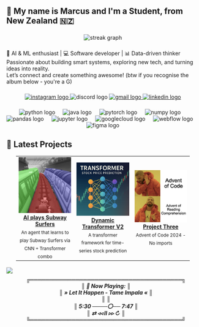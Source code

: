 <h2 align="left">👋 My name is Marcus and I'm a Student, from New Zealand 🇳🇿</h2>

###

<div align="center">
  <img src="https://streak-stats.demolab.com?user=Marques-079&locale=en&mode=daily&theme=dracula&hide_border=false&border_radius=5" height="150" alt="streak graph"  />
</div>

###

<p align="left">🤖 AI & ML enthusiast | 💻 Software developer | 📊 Data-driven thinker<br>Passionate about building smart systems, exploring new tech, and turning ideas into reality. <br>Let’s connect and create something awesome! (btw if you recognise the album below - you're a G)</p>

###

<div align="center">
  <a href="https://www.instagram.com/marcusochan/" target="_blank">
    <img src="https://img.shields.io/static/v1?message=Instagram&logo=instagram&label=&color=E4405F&logoColor=white&labelColor=&style=for-the-badge" height="35" alt="instagram logo"  />
  </a>
  <img src="https://img.shields.io/static/v1?message=marce4523&logo=discord&label=Discord&color=808080&logoColor=white&labelColor=7289DA&style=for-the-badge" height="35" alt="discord logo"  />
  <a href="mailto:marcus.o.chan@gmail.com" target="_blank">
    <img src="https://img.shields.io/static/v1?message=Gmail&logo=gmail&label=&color=D14836&logoColor=white&labelColor=&style=for-the-badge" height="35" alt="gmail logo"  />
  </a>
  <a href="https://www.linkedin.com/in/marcus-chan-019136338/" target="_blank">
    <img src="https://img.shields.io/static/v1?message=LinkedIn&logo=linkedin&label=&color=0077B5&logoColor=white&labelColor=&style=for-the-badge" height="35" alt="linkedin logo"  />
  </a>
</div>

###

<div align="center">
  <img src="https://cdn.jsdelivr.net/gh/devicons/devicon/icons/python/python-original.svg" height="30" alt="python logo"  />
  <img width="12" />
  <img src="https://cdn.jsdelivr.net/gh/devicons/devicon/icons/java/java-original.svg" height="30" alt="java logo"  />
  <img width="12" />
  <img src="https://cdn.jsdelivr.net/gh/devicons/devicon/icons/pytorch/pytorch-original.svg" height="30" alt="pytorch logo"  />
  <img width="12" />
  <img src="https://cdn.jsdelivr.net/gh/devicons/devicon/icons/numpy/numpy-original.svg" height="30" alt="numpy logo"  />
  <img width="12" />
  <img src="https://cdn.jsdelivr.net/gh/devicons/devicon/icons/pandas/pandas-original.svg" height="30" alt="pandas logo"  />
  <img width="12" />
  <img src="https://cdn.jsdelivr.net/gh/devicons/devicon/icons/jupyter/jupyter-original.svg" height="30" alt="jupyter logo"  />
  <img width="12" />
  <img src="https://cdn.jsdelivr.net/gh/devicons/devicon/icons/googlecloud/googlecloud-original.svg" height="30" alt="googlecloud logo"  />
  <img width="12" />
  <img src="https://cdn.jsdelivr.net/gh/devicons/devicon/icons/webflow/webflow-original.svg" height="30" alt="webflow logo"  />
  <img width="12" />
  <img src="https://cdn.jsdelivr.net/gh/devicons/devicon/icons/figma/figma-original.svg" height="30" alt="figma logo"  />
</div>

###

## 🌟 Latest Projects

<table style="width: 90%; margin: 0 auto;">
  <tr>
    <!-- Project One -->
    <td align="center" width="33%">
      <a href="https://github.com/Marques-079/Ai-plays-SubwaySurfers">
        <img src="https://github.com/Marques-079/Ai-plays-SubwaySurfers/blob/ce738084cf4d34a9f7500e18d35e8db240206eb1/Images/Screenshot%20-githubmmain1.png"
             alt="AI plays Subway Surfers" width="200"/>
      </a>
      <br />
      <a href="https://github.com/Marques-079/Ai-plays-SubwaySurfers"><strong>AI plays Subway Surfers</strong></a>
      <br /><sub>An agent that learns to play Subway Surfers via CNN + Transformer combo</sub>
    </td>
    <!--Project Two -->
    <td align="center" width="33%">
      <a href="https://github.com/Marques-079/dynamictransformerV2">
        <img src="https://github.com/Marques-079/Ai-plays-SubwaySurfers/blob/ce738084cf4d34a9f7500e18d35e8db240206eb1/Images/Screenshot%202025-05-06.png"
             alt="Dynamic Transformer V2" width="200"/>
      </a>
      <br />
      <a href="https://github.com/Marques-079/dynamictransformerV2"><strong>Dynamic Transformer V2</strong></a>
      <br /><sub>A transformer framework for time-series stock prediction</sub>
    </td>
    <!-- Project Three -->
    <td align="center" width="33%">
      <a href="https://github.com/Marques-079/Advent-of-Code-2024---No-imports">
        <img src="https://github.com/Marques-079/Ai-plays-SubwaySurfers/blob/ce738084cf4d34a9f7500e18d35e8db240206eb1/Images/Screenshot%202025-05-0.png"
             alt="Project Three" width="200"/>
      </a>
      <br />
      <a href="https://github.com/Marques-079/Advent-of-Code-2024---No-imports"><strong>Project Three</strong></a>
      <br /><sub>Advent of Code 2024 - No imports</sub>
    </td>
  </tr>
</table>



<br clear="both">

<img align="left" height="250" src="https://upload.wikimedia.org/wikipedia/en/9/9b/Tame_Impala_-_Currents.png"  />

###

<h5 align="center">╔════════════════════════════════════════╗<br>║ 🎵  Now Playing:                      ║<br>║    » Let It Happen - Tame Impala «     ║<br>║                                        ║<br>║   5:30 ────〇── 7:47                    ║<br>║       ⇄   ◃◃   ⅠⅠ   ▹▹   ↻              ║<br>╚════════════════════════════════════════╝</h5>

###
